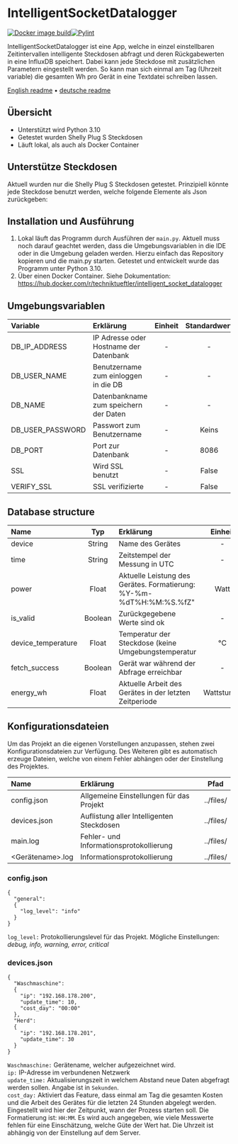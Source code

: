 # IntelligentSocketDatalogger
[![Docker image build](https://github.com/Technik-Tueftler/IntelligentSocketDatalogger/actions/workflows/build.yml/badge.svg)](https://github.com/Technik-Tueftler/IntelligentSocketDatalogger/actions/workflows/build.yml)[![Pylint](https://github.com/Technik-Tueftler/IntelligentSocketDatalogger/actions/workflows/pylint.yml/badge.svg)](https://github.com/Technik-Tueftler/IntelligentSocketDatalogger/actions/workflows/pylint.yml)

IntelligentSocketDatalogger ist eine App, welche in einzel einstellbaren Zeitintervallen intelligente Steckdosen abfragt und deren Rückgabewerten in eine InfluxDB speichert. Dabei kann jede Steckdose mit zusätzlichen Parametern eingestellt werden. So kann man sich einmal am Tag (Uhrzeit variable) die gesamten Wh pro Gerät in eine Textdatei schreiben lassen.

[English readme](https://github.com/Technik-Tueftler/IntelligentSocketDatalogger/blob/main/README.md)
 • [deutsche readme](https://github.com/Technik-Tueftler/IntelligentSocketDatalogger/blob/main/README.de.md)

## Übersicht
- Unterstützt wird Python 3.10
- Getestet wurden Shelly Plug S Steckdosen
- Läuft lokal, als auch als Docker Container

## Unterstütze Steckdosen
Aktuell wurden nur die Shelly Plug S Steckdosen getestet. Prinzipiell könnte jede Steckdose benutzt werden, welche folgende Elemente als Json zurückgeben:

## Installation und Ausführung
1. Lokal läuft das Programm durch Ausführen der `main.py`. Aktuell muss noch darauf geachtet werden, dass die Umgebungsvariablen in die IDE oder in die Umgebung geladen werden. Hierzu einfach das Repository kopieren und die main.py starten. Getestet und entwickelt wurde das Programm unter Python 3.10.
2. Über einen Docker Container. Siehe Dokumentation: <https://hub.docker.com/r/techniktueftler/intelligent_socket_datalogger>

## Umgebungsvariablen
| Variable                  | Erklärung                              | Einheit | Standardwert | Nötig |
|:--------------------------|:---------------------------------------|:-------:|:------------:|:-----:|
| DB_IP_ADDRESS             | IP Adresse oder Hostname der Datenbank |    -    |      -       |  Ja   |
| DB_USER_NAME              | Benutzername zum einloggen in die DB   |    -    |      -       |  Ja   |
| DB_NAME                   | Datenbankname zum speichern der Daten  |    -    |      -       |  Ja   |
| DB_USER_PASSWORD          | Passwort zum Benutzername              |    -    |    Keins     | Nein  |
| DB_PORT                   | Port zur Datenbank                     |    -    |     8086     | Nein  |
| SSL                       | Wird SSL benutzt                       |    -    |    False     | Nein  |
| VERIFY_SSL                | SSL verifizierte                       |    -    |    False     | Nein  |

## Database structure
| Name               |   Typ   | Erklärung                                                           |  Einheit   |
|:-------------------|:-------:|:--------------------------------------------------------------------|:----------:|
| device             | String  | Name des Gerätes                                                    |     -      |
| time               | String  | Zeitstempel der Messung in UTC                                      |     -      |
| power              |  Float  | Aktuelle Leistung des Gerätes. Formatierung: %Y-%m-%dT%H:%M:%S.%fZ" |    Watt    |
| is_valid           | Boolean | Zurückgegebene Werte sind ok                                        |     -      |
| device_temperature |  Float  | Temperatur der Steckdose (keine Umgebungstemperatur                 |     °C     |
| fetch_success      | Boolean | Gerät war während der Abfrage erreichbar                            |     -      |
| energy_wh          |  Float  | Aktuelle Arbeit des Gerätes in der letzten Zeitperiode              | Wattstunde |

## Konfigurationsdateien
Um das Projekt an die eigenen Vorstellungen anzupassen, stehen zwei Konfigurationsdateien zur Verfügung. Des Weiteren gibt es automatisch erzeuge Dateien, welche von einem Fehler abhängen oder der Einstellung des Projektes.

| Name             | Erklärung                                 |    Pfad     |
|:-----------------|:------------------------------------------|:-----------:|
| config.json      | Allgemeine Einstellungen für das Projekt  |  ../files/  |
| devices.json     | Auflistung aller Intelligenten Steckdosen |  ../files/  |
| main.log         | Fehler- und Informationsprotokollierung   |  ../files/  |
| <Gerätename>.log | Informationsprotokollierung               |  ../files/  |

### config.json
````commandline 
{
  "general":
  {
    "log_level": "info"
  }
}
````
`log_level:` Protokollierungslevel für das Projekt. Mögliche Einstellungen: *debug, info, warning, error, critical*

### devices.json
````commandline 
{
  "Waschmaschine":
  {
    "ip": "192.168.178.200",
    "update_time": 10,
    "cost_day": "00:00"
  },
  "Herd":
  {
    "ip": "192.168.178.201",
    "update_time": 30
  }
}
````
`Waschmaschine:` Gerätename, welcher aufgezeichnet wird.  
`ip:` IP-Adresse im verbundenen Netzwerk  
`update_time:` Aktualisierungszeit in welchem Abstand neue Daten abgefragt werden sollen. Angabe ist in `Sekunden`.  
`cost_day:` Aktiviert das Feature, dass einmal am Tag die gesamten Kosten und die Arbeit des Gerätes für die letzten 24 Stunden abgelegt werden. Eingestellt wird hier der Zeitpunkt, wann der Prozess starten soll. Die Formatierung ist: `HH:MM`. Es wird auch angegeben, wie viele Messwerte fehlen für eine Einschätzung, welche Güte der Wert hat. Die Uhrzeit ist abhängig von der Einstellung auf dem Server.    
